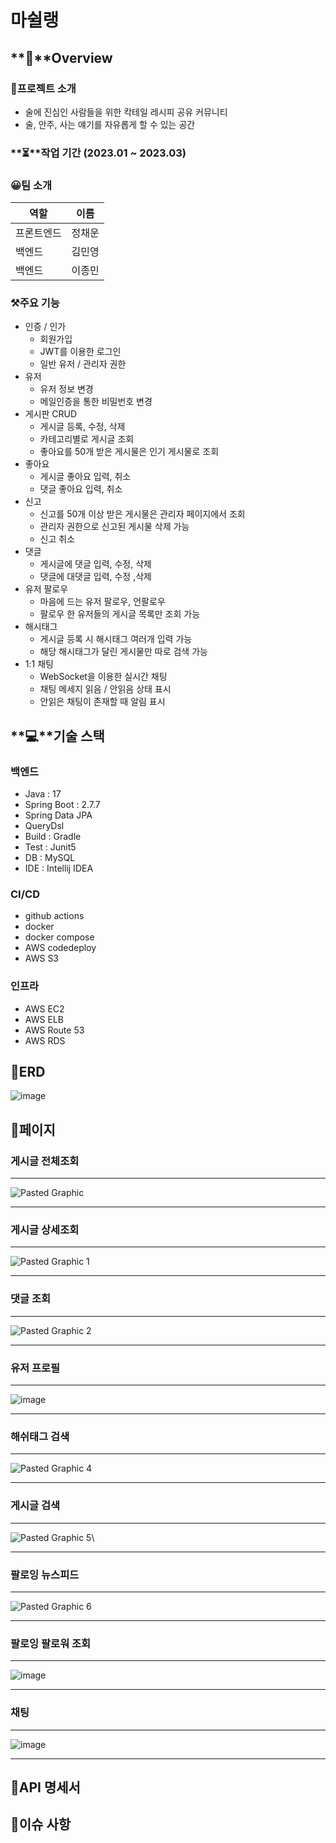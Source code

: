 # 마쉴랭

## **📍**Overview

### 📜프로젝트 소개

- 술에 진심인 사람들을 위한 칵테일 레시피 공유 커뮤니티
- 술, 안주, 사는 얘기를 자유롭게 할 수 있는 공간

### **⏳**작업 기간 (2023.01 ~ 2023.03)

### 😀팀 소개

|         역할 |        이름 |
| --- | --- |
| 프론트엔드 | 정채운 |
| 백엔드 | 김민영 |
| 백엔드 | 이종민 |

### ⚒️주요 기능

- 인증 / 인가
    - 회원가입
    - JWT를 이용한 로그인
    - 일반 유저 / 관리자 권한
- 유저
    - 유저 정보 변경
    - 메일인증을 통한 비밀번호 변경
- 게시판 CRUD
    - 게시글 등록, 수정, 삭제
    - 카테고리별로 게시글 조회
    - 좋아요를 50개 받은 게시물은 인기 게시물로 조회
- 좋아요
    - 게시글 좋아요 입력, 취소
    - 댓글 좋아요 입력, 취소
- 신고
    - 신고를 50개 이상 받은 게시물은 관리자 페이지에서 조회
    - 관리자 권한으로 신고된 게시물 삭제 가능
    - 신고 취소
- 댓글
    - 게시글에 댓글 입력, 수정, 삭제
    - 댓글에 대댓글 입력, 수정 ,삭제
- 유저 팔로우
    - 마음에 드는 유저 팔로우, 언팔로우
    - 팔로우 한 유저들의 게시글 목록만 조회 가능
- 해시태그
    - 게시글 등록 시 해시태그 여러개 입력 가능
    - 해당 해시태그가 달린 게시물만 따로 검색 가능
- 1:1 채팅
    - WebSocket을 이용한 실시간 채팅
    - 채팅 메세지 읽음 / 안읽음 상태 표시
    - 안읽은 채팅이 존재할 때 알림 표시

## **💻**기술 스택

### 백엔드

- Java : 17
- Spring Boot : 2.7.7
- Spring Data JPA
- QueryDsl
- Build : Gradle
- Test : Junit5
- DB : MySQL
- IDE : Intellij IDEA

### CI/CD
- github actions
- docker
- docker compose
- AWS codedeploy
- AWS S3

### 인프라
- AWS EC2
- AWS ELB
- AWS Route 53
- AWS RDS

## 🎯ERD

![image](https://user-images.githubusercontent.com/102534186/228691925-ea9845c6-833c-42b2-bce2-f6d0d771e68e.png)


## 📃페이지
### 게시글 전체조회 
* * *

![Pasted Graphic](https://user-images.githubusercontent.com/67457956/229806689-6c796222-d963-4f34-8380-b5ba8ef64d3b.png)

* * * 

### 게시글 상세조회
* * * 

![Pasted Graphic 1](https://user-images.githubusercontent.com/67457956/229808232-ab716863-a3de-4d40-81de-1f722e5a14f8.png)

* * * 

### 댓글 조회
* * *

![Pasted Graphic 2](https://user-images.githubusercontent.com/67457956/229808716-4babb640-f7f1-4a4c-9e6a-078c10f37bbb.png)

* * * 

### 유저 프로필 
* * *

![image](https://user-images.githubusercontent.com/67457956/229809273-a8e145fc-de74-4791-aa4e-23ff73b6afae.png)

* * *

### 해쉬태그 검색
* * *

![Pasted Graphic 4](https://user-images.githubusercontent.com/67457956/229809397-0625eced-6b56-4534-83e1-251eec625c0f.png)

* * *

### 게시글 검색
* * *

![Pasted Graphic 5](https://user-images.githubusercontent.com/67457956/229809569-b80b274f-74e2-4d6b-80ad-96c410f5c5f5.png)\

* * *

### 팔로잉 뉴스피드
* * *

![Pasted Graphic 6](https://user-images.githubusercontent.com/67457956/229809835-2eb355d9-1612-4e37-8b88-f8afe32cc79f.png)

* * *

### 팔로잉 팔로워 조회
* * *

![image](https://user-images.githubusercontent.com/67457956/229810850-89e0b58c-953f-41ad-9c02-842a488efb34.png)

* * *
   
### 채팅
* * *
![image](https://user-images.githubusercontent.com/67457956/229811170-498bb32a-2847-44df-8ee8-a23f19732bf3.png)
* * *



## 📒API 명세서

## 🧿이슈 사항
